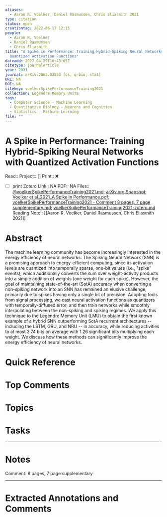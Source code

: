 ```yaml
---
aliases:
  - Aaron R. Voelker, Daniel Rasmussen, Chris Eliasmith 2021
type: citation
status: open
creationtag: 2022-06-17 12:15
people:
  - Aaron R. Voelker
  - Daniel Rasmussen
  - Chris Eliasmith
title: "A Spike in Performance: Training Hybrid-Spiking Neural Networks with
  Quantized Activation Functions"
dateadd: 2022-04-29T10:43:05Z
citetype: journalArticle
year: 2021
journal: arXiv:2002.03553 [cs, q-bio, stat]
URL: NA
DOI: NA
citekey: voelkerSpikePerformanceTraining2021
collection: Legendre Memory Units
tags:
  - Computer Science - Machine Learning
  - Quantitative Biology - Neurons and Cognition
  - Statistics - Machine Learning
file: ""
---
```


# A Spike in Performance: Training Hybrid-Spiking Neural Networks with Quantized Activation Functions
Read:: 
Project:: []
Print::  ❌
- [ ] print 
Zotero Link:: NA
PDF:: NA
Files:: [@voelkerSpikePerformanceTraining2021.md](file:///home/michaelt/Insync/m@tarlton.info/Google%20Drive/05.%20Obsidian/Obsidian/oslomet/50%20Reading/Zotero%20Papers/@voelkerSpikePerformanceTraining2021.md); [arXiv.org Snapshot](file:///home/michaelt/Insync/m@tarlton.info/Google%20Drive/06.%20Zotero/storage/UN8EPBJ3/2002.html); [Voelker et al_2021_A Spike in Performance.pdf](file:///home/michaelt/Insync/m@tarlton.info/Google%20Drive/06.%20Zotero/storage/3RNXY9TL/Voelker%20et%20al_2021_A%20Spike%20in%20Performance.pdf); [voelkerSpikePerformanceTraining2021 - Comment 8 pages, 7 page supplementary.md](file:///home/michaelt/Insync/m@tarlton.info/Google%20Drive/05.%20Obsidian/Obsidian/oslomet/50%20Reading/Zotero%20Papers/voelkerSpikePerformanceTraining2021%20-%20Comment%208%20pages,%207%20page%20supplementary.md); [voelkerSpikePerformanceTraining2021-zotero.md](file:///home/michaelt/Insync/m@tarlton.info/Google%20Drive/05.%20Obsidian/Obsidian/oslomet/50%20Reading/Zotero%20Papers/voelkerSpikePerformanceTraining2021-zotero.md)
Reading Note:: [[Aaron R. Voelker, Daniel Rasmussen, Chris Eliasmith 2021]]

# Abstract
The machine learning community has become increasingly interested in the energy efficiency of neural networks. The Spiking Neural Network (SNN) is a promising approach to energy-efficient computing, since its activation levels are quantized into temporally sparse, one-bit values (i.e., "spike" events), which additionally converts the sum over weight-activity products into a simple addition of weights (one weight for each spike). However, the goal of maintaining state-of-the-art (SotA) accuracy when converting a non-spiking network into an SNN has remained an elusive challenge, primarily due to spikes having only a single bit of precision. Adopting tools from signal processing, we cast neural activation functions as quantizers with temporally-diffused error, and then train networks while smoothly interpolating between the non-spiking and spiking regimes. We apply this technique to the Legendre Memory Unit (LMU) to obtain the first known example of a hybrid SNN outperforming SotA recurrent architectures -- including the LSTM, GRU, and NRU -- in accuracy, while reducing activities to at most 3.74 bits on average with 1.26 significant bits multiplying each weight. We discuss how these methods can significantly improve the energy efficiency of neural networks.

# Quick Reference


# Top Comments


# Topics


# Tasks


----
# Notes
Comment: 8 pages, 7 page supplementary

----
# Extracted Annotations and Comments